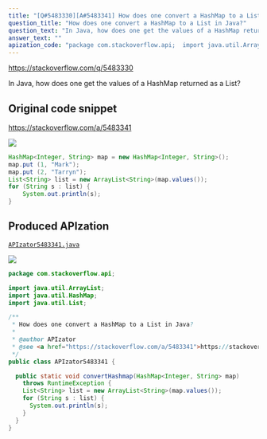 ```yaml
---
title: "[Q#5483330][A#5483341] How does one convert a HashMap to a List in Java?"
question_title: "How does one convert a HashMap to a List in Java?"
question_text: "In Java, how does one get the values of a HashMap returned as a List?"
answer_text: ""
apization_code: "package com.stackoverflow.api;  import java.util.ArrayList; import java.util.HashMap; import java.util.List;  /**  * How does one convert a HashMap to a List in Java?  *  * @author APIzator  * @see <a href=\"https://stackoverflow.com/a/5483341\">https://stackoverflow.com/a/5483341</a>  */ public class APIzator5483341 {    public static void convertHashmap(HashMap<Integer, String> map)     throws RuntimeException {     List<String> list = new ArrayList<String>(map.values());     for (String s : list) {       System.out.println(s);     }   } }"
---
```


https://stackoverflow.com/q/5483330

In Java, how does one get the values of a HashMap returned as a List?



## Original code snippet

https://stackoverflow.com/a/5483341



<div class="code-logo"><img src="/stackoverflow.png" /></div>

```java
HashMap<Integer, String> map = new HashMap<Integer, String>();
map.put (1, "Mark");
map.put (2, "Tarryn");
List<String> list = new ArrayList<String>(map.values());
for (String s : list) {
    System.out.println(s);
}
```

## Produced APIzation

[`APIzator5483341.java`](https://github.com/pasqualesalza/apization-temp-data/raw/master/search/APIzator5483341.java)

<div class="code-logo"><img src="/apizator.png" /></div>

```java
package com.stackoverflow.api;

import java.util.ArrayList;
import java.util.HashMap;
import java.util.List;

/**
 * How does one convert a HashMap to a List in Java?
 *
 * @author APIzator
 * @see <a href="https://stackoverflow.com/a/5483341">https://stackoverflow.com/a/5483341</a>
 */
public class APIzator5483341 {

  public static void convertHashmap(HashMap<Integer, String> map)
    throws RuntimeException {
    List<String> list = new ArrayList<String>(map.values());
    for (String s : list) {
      System.out.println(s);
    }
  }
}

```